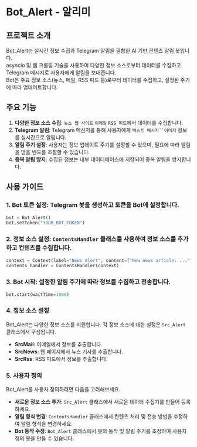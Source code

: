 # Bot_Alert - 알리미

## 프로젝트 소개
Bot_Alert는 실시간 정보 수집과 Telegram 알림을 결합한 AI 기반 콘텐츠 알림 봇입니다. <br>
asyncio 및 웹 크롤링 기술을 사용하여 다양한 정보 소스로부터 데이터를 수집하고 Telegram 메시지로 사용자에게 알림을 보내줍니다. <br>
Bot은 주요 정보 소스(뉴스, 메일, RSS 피드 등)로부터 데이터를 수집하고, 설정된 주기에 따라 업데이트합니다. <br>

## 주요 기능
1. **다양한 정보 소스 수집**: `뉴스 웹 사이트` `이메일` `RSS 피드`에서 데이터를 수집합니다.
2. **Telegram 알림**: Telegram 메신저를 통해 사용자에게 `텍스트 메시지``이미지` 정보를 실시간으로 알립니다.
3. **알림 주기 설정**: 사용자는 정보 업데이트 주기를 설정할 수 있으며, 필요에 따라 알림을 받을 빈도를 조절할 수 있습니다.
4. **중복 알림 방지**: 수집된 정보는 내부 데이터베이스에 저장되어 중복 알림을 방지합니다.

## 사용 가이드
### 1. Bot 토큰 설정: Telegram 봇을 생성하고 토큰을 Bot에 설정합니다.
```python
bot = Bot_Alert()
bot.setToken("YOUR_BOT_TOKEN")
```

### 2. 정보 소스 설정: `ContentsHandler` 클래스를 사용하여 정보 소스를 추가하고 컨텐츠를 수집합니다.
```python
context = Context(label="News Alert", content=["New news article: ..."], botChatId="YOUR_CHAT_ID", dtype="msg")
contents_handler = ContentsHandler(context)
```
### 3. Bot 시작: 설정한 알림 주기에 따라 정보를 수집하고 전송합니다.
```python
bot.start(waitTime=1800)
```

### 4. 정보 소스 설정
Bot_Alert는 다양한 정보 소스를 지원합니다. 
각 정보 소스에 대한 설정은 `Src_Alert` 클래스에서 구성됩니다.

  - **SrcMail**: 이메일에서 정보를 추출합니다.
  - **SrcNews**: 웹 페이지에서 뉴스 기사를 추출합니다.
  - **SrcRss**: RSS 피드에서 정보를 추출합니다.

### 5. 사용자 정의
Bot_Alert를 사용자 정의하려면 다음을 고려해보세요.
  - **새로운 정보 소스 추가**: `Src_Alert` 클래스에서 새로운 데이터 수집기를 만들어 등록하세요.
  - **알림 형식 변경**: `ContentsHandler` 클래스에서 컨텐츠 처리 및 전송 방법을 수정하여 알림 형식을 변경하세요.
  - **Bot 동작 수정**: `Bot_Alert` 클래스에서 봇의 동작 및 알림 주기를 조정하여 사용자 정의 봇을 만들 수 있습니다.
